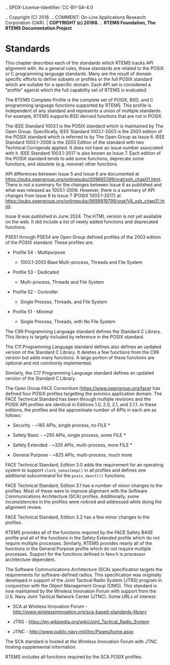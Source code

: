 .. SPDX-License-Identifier: CC-BY-SA-4.0

.. Copyright (C) 2018.
.. COMMENT: On-Line Applications Research Corporation (OAR).
 | **COPYRIGHT (c) 20188.**
.. **RTEMS Foundation, The RTEMS Documentation Project**

Standards 
=========

This chapter describes each of the standards which RTEMS tracks
API alignment with. As a general rules, these standards are related
to the POSIX or C programming language standards. Many are the result
of domain specific efforts to define subsets or profiles or the full
POSIX standard which are suitable for a specific domain. Each 
API set is considered a "profile" against which the full capability
set of RTEMS is evaluated.

The RTEMS Complete Profile is the complete set of POSIX, BSD, and
C programming language functions supported by RTEMS. This profile is
independent of any standard and represents a union of multiple
standards. For example, RTEMS supports BSD derived functions that
are not in POSIX.

The IEEE Standard 1003.1 is the POSIX standard which is maintained by The
Open Group.  Specifically, IEEE Standard 1003.1-2003 is the 2003 edition
of the POSIX standard which is referred to by The Open Group as Issue 6.
IEEE Standard 1003.1-2008 is the 2003 Edition of the standard with two
Technical Corrigenda applied. It does not have an issue number associated
with it.  IEEE Standard 1003.1-2017 is also known as Issue 7. Each edition
of the POSIX standard tends to add some functions, deprecate some functions,
and obsolete (e.g. remove) other functions. 

API differences between Issue 5 and Issue 6 are documented at
https://pubs.opengroup.org/onlinepubs/009695399/xrat/xsh_chap01.html.
There is not a summary for the changes between Issue 6 as published
and what was released as 1003.1-2008.  However, there is a summary
of API changes from Issue 6 to Issue 7 (POSIX 1003.1-2017) at
https://pubs.opengroup.org/onlinepubs/9699919799/xrat/V4_xsh_chap01.html.

Issue 8 was published in June 2024. The HTML version is not yet available
on the web. It did include a list of newly added functions and deprecated
functions.

PSE51 through PSE54 are Open Group defined profiles of the 2003 edition
of the POSIX standard. These profiles are:

* Profile 54 - Multipurpose

  * 1003.1-2003 Base Multi-process, Threads and File System

* Profile 53 - Dedicated

  * Multi-process, Threads and File System

* Profile 52 - Controller

  * Single Process, Threads, and File System

* Profile 51 - Minimal

  * Single Process, Threads, with No File System

The C99 Programming Language standard defines the Standard C Library. This
library is largely included by reference in the POSIX standard. 

The C11 Programming Language standard defines also defines an
updated version of the Standard C Library. It deletes a few functions
from the C99 version but adds many functions. A large portion of these
functions are optional and not commonly implemented.

Similarly, the C17 Programming Language standard defines an updated
version of the Standard C Library.

The Open Group FACE Consortium (https://www.opengroup.org/face)
has defined four POSIX profiles targetting the avionics application
domain. The FACE Technical Standard has been through multiple revisions
and the POSIX API profiles are identical in Editions 1.0, 2.0, 2.1,
and 2.1.1. In these editions, the profiles and the approximate number
of APIs in each are as follows:

* Security - ~165 APIs, single process, no FILE *

* Safety Basic - ~250 APIs, single process, some FILE *

* Safety Extended - ~335 APIs, multi-process, more FILE *

* General Purpose - ~825 APIs, multi-process, much more

FACE Technical Standard, Edition 3.0 adds the requirement for an
operating system to support ``clock_nanosleep()`` in all profiles and
defines one additional subcommand for the ``posix_devctl()`` functions.

FACE Technical Standard, Edition 3.1 has a number of minor changes
to the profiles. Most of these were to improve alignment with the 
Software Communications Architecture (SCA) profiles. Additionally,
some inconsistencies in the profiles were noticed and addressed while
doing the alignment review.

FACE Technical Standard, Edition 3.2 has a few minor changes
to the profiles.

RTEMS provides all of the functions required by the FACE Safety BASE profile
and all of the functions in the Safety Extended profile which do not require
multiple processes. Similarly, RTEMS provides nearly all of the functions in
the General Purpose profile which do not require multiple processes. Support
for the functions defined in fenv.h is processor architecture dependent.

The Software Communications Architecture (SCA) specification targets
the requirements for software-defined radios. This specification was
originally developed in support of the Joint Tactical Radio System (JTRS)
program in conjunction with the Object Management Group (OMG). This
standard is now maintained by the Wireless Innovation Forum with support
from the U.S. Navy Joint Tactical Network
Center (JTNC). Some URLs of interest:

* SCA at Wireless Innovation Forum - http://www.wirelessinnovation.org/sca-based-standards-library

* JTRS - https://en.wikipedia.org/wiki/Joint_Tactical_Radio_System

* JTNC - http://www.public.navy.mil/jtnc/Pages/home.aspx

The SCA standard is hosted at the Wireless Innovation Forum with JTNC
hosting supplemental information.

RTEMS includes all functions required by the SCA POSIX profiles.
